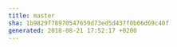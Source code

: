 ```yaml
---
title: master
sha: 1b9829f78970547659d73ed5d437f0b66d69c40f
generated: 2018-08-21 17:52:17 +0200
---
```

